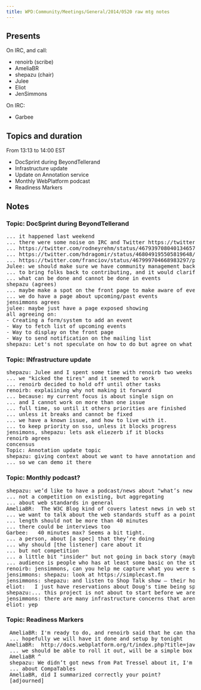 ```yaml
---
title: WPD:Community/Meetings/General/2014/0520 raw mtg notes
---
```

<h2><span class="mw-headline" id="Presents">Presents</span></h2>
<p>On IRC, and call:
</p>
<ul><li> renoirb (scribe)</li>
<li> AmeliaBR</li>
<li> shepazu (chair)</li>
<li> Julee</li>
<li> Eliot</li>
<li> JenSimmons</li></ul>
<p>On IRC:
</p>
<ul><li> Garbee</li></ul>
<h2><span class="mw-headline" id="Topics_and_duration">Topics and duration</span></h2>
<p>From 13:13 to 14:00 EST
</p>
<ul><li> DocSprint during BeyondTellerand</li>
<li> Infrastructure update</li>
<li> Update on Annotation service</li>
<li> Monthly WebPlatform podcast</li>
<li> Readiness Markers</li></ul>
<h2><span class="mw-headline" id="Notes">Notes</span></h2>
<h3><span class="mw-headline" id="Topic:_DocSprint_during_BeyondTellerand">Topic: DocSprint during BeyondTellerand</span></h3>
<pre>
... it happened last weekend
... there were some noise on IRC and Twitter https://twitter.com/search?q=WPDS
... https://twitter.com/rodneyrehm/status/467939708040134657/photo/1
... https://twitter.com/hdragomir/status/468049195505819648/photo/1
... https://twitter.com/franciov/status/467999704668983297/photo/1
Julee: we should make sure we have community management back
... to bring folks back to contributing, and it would clarify
... what can be done and cannot be done in events
shepazu (agrees)
... maybe make a spot on the front page to make aware of events
... we do have a page about upcoming/past events
jensimmons agrees
julee: maybe just have a page exposed showing
all agreeing on:
- Creating a form/system to add an event
- Way to fetch list of upcoming events
- Way to display on the front page
- Way to send notification on the mailing list
shepazu: Let's not speculate on how to do but agree on what we want
</pre>
<h3><span class="mw-headline" id="Topic:_INfrastructure_update">Topic: INfrastructure update</span></h3>
<pre>
shepazu: Julee and I spent some time with renoirb two weeks ago
... we &quot;kicked the tires&quot; and it seemed to work
... renoirb decided to hold off until other tasks
renoirb: explaiining why not making it forward
... because: my current focus is about single sign on
... and I cannot work on more than one issue
... full time, so until it others priorities are finished
... unless it breaks and cannot be fixed
... we have a known issue, and how to live with it.
... to keep priority on sso, unless it blocks progress
jensimons, shepazu: lets ask eliezerb if it blocks
renoirb agrees
concensus
Topic: Annotation update topic
shepazu: giving context about we want to have annotation and that it will be shown during next AC meeting in june
... so we can demo it there
</pre>
<h3><span class="mw-headline" id="Topic:_Monthly_podcast.3F">Topic: Monthly podcast?</span></h3>
<pre>
shepazu: we’d like to have a podcast/news about &quot;what’s new on the Web Platform&quot;
... not a competition on existing, but aggregating
... about web standards in general
AmeliaBR:  The W3C Blog kind of covers latest news in web standards: http://www.w3.org/blog/
... we want to talk about the web standards stuff as a point of view of somebody already knows at least some of the backgrounds
... length should not be more than 40 minutes
... there could be interviews too
Garbee:   40 minutes max? Seems a bit tight.
... a person, about [a spec] that they’re doing
... why should [the listener] care about it
... but not competition
... a little bit &quot;insider&quot; but not going in back story (maybe pointing to them if listener need)
... audience is people who has at least some basic on the standards
renoirb: jensimmons, can you help me capture what you were saying ^
jensimmons: shepazu: look at https://simplecast.fm
jensimmons: shepazu: and listen to Shop Talk show — their hot drama section
eliot:   I just have reservations about Doug's time being spent on this cool and fun project when boring things like content and infrastructure need his attention. Not worried about Bruce or David, and the project sounds cool.
shepazu:... this project is not about to start before we are done with other priorities, such as: CompaTables, SSO, Readiness Markers
jensimmons: there are many infrastructure concerns that aren’t trival
eliot: yep
</pre>
<h3><span class="mw-headline" id="Topic:_Readiness_Markers">Topic: Readiness Markers</span></h3>
<pre>
 AmeliaBR: I'm ready to do, and renoirb said that he can thandle it
 ... hopefully we will have it done and setup by tonight
AmeliaBR:  http://docs.webplatform.org/t/index.php?title=javascript/DataView&amp;action=formedit
 ... we should be able to roll it out, will be a simple box that says the status. Nothing will show up if nothing is set and later CSS will change that later like discussed last week
 AmeliaBR ^
 shepazu: We didn’t got news from Pat Tressel about it, I'm going to get news from both him and frozenice
 ... about CompaTables
 AmeliaBR, did I summarized correctly your point?
 [adjourned]
</pre>

<!-- Saved in parser cache with key wpwiki:pcache:idhash:22157-0!*!*!!*!*!*!esi=1 and timestamp 20150731185221 and revision id 54800
 -->
